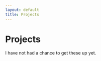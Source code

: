 ```yaml
---
layout: default
title: Projects
---
```


Projects
===========

I have not had a chance to get these up yet.  